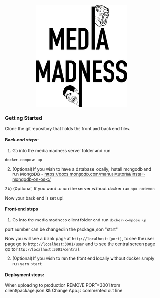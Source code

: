 <div align="center"><img width="300px" src="./client/src/img/MM-logo.png"/></div>

### Getting Started

Clone the git repository that holds the front and back end files.

#### Back-end steps:

1) Go into the media madness server folder and run

```
docker-compose up
```

2) (Optional) If you wish to have a database locally, Install mongodb and run MongoDB - https://docs.mongodb.com/manual/tutorial/install-mongodb-on-os-x/

2b) (Optional) If you want to run the server without docker run `npx nodemon`

Now your back end is set up! 

#### Front-end steps

1) Go into the media madness client folder and run `docker-compose up`

port number can be changed in the package.json "start"

Now you will see a blank page at `http://localhost:[port]`, to see the user page go to `http://localhost:3001/user` and to see the central screen page go to `http://localhost:3001/central`

2) (Optional) If you wish to run the front end locally without docker simply run `yarn start`

#### Deployment steps: 

When uploading to production REMOVE PORT=3001 from client/package.json
&&
Change App.js commented out line
